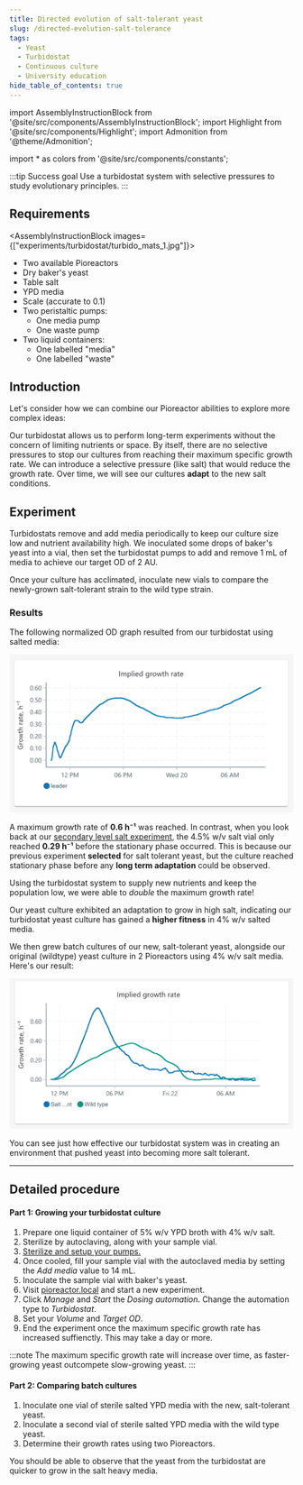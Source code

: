 ```yaml
---
title: Directed evolution of salt-tolerant yeast 
slug: /directed-evolution-salt-tolerance
tags:
  - Yeast
  - Turbidostat
  - Continuous culture
  - University education
hide_table_of_contents: true
---
```


import AssemblyInstructionBlock from '@site/src/components/AssemblyInstructionBlock';
import Highlight from '@site/src/components/Highlight';
import Admonition from '@theme/Admonition';

import * as colors from '@site/src/components/constants';

:::tip Success goal
Use a turbidostat system with selective pressures to study evolutionary principles. 
:::

## Requirements

<AssemblyInstructionBlock images={["experiments/turbidostat/turbido_mats_1.jpg"]}>

*   Two available Pioreactors
*   Dry baker's yeast
*	Table salt
*	YPD media
*	Scale (accurate to 0.1)
*	Two peristaltic pumps: 
	*	One media pump
	*	One waste pump
*	Two liquid containers:
	*	One labelled "media"
	*	One labelled "waste"

</AssemblyInstructionBlock>

## Introduction 

Let's consider how we can combine our Pioreactor abilities to explore more complex ideas:

Our turbidostat allows us to perform long-term experiments without the concern of limiting nutrients or space. By itself, there are no selective pressures to stop our cultures from reaching their maximum specific growth rate. We can introduce a selective pressure (like salt) that would reduce the growth rate. Over time, we will see our cultures **adapt** to the new salt conditions. 

## Experiment

Turbidostats remove and add media periodically to keep our culture size low and nutrient availability high. We inoculated some drops of baker's yeast into a vial, then set the turbidostat pumps to add and remove 1 mL of media to achieve our target OD of 2 AU. 

Once your culture has acclimated, inoculate new vials to compare the newly-grown salt-tolerant strain to the wild type strain. 

### Results

The following normalized OD graph resulted from our turbidostat using salted media: 

![](/img/experiments/turbidostat/salt_turbidostat.png)

A maximum growth rate of **0.6 h⁻¹** was reached. In contrast, when you look back at our [secondary level salt experiment](/experiments/salt-stress-on-yeast), the 4.5% w/v salt vial only reached **0.29 h⁻¹** before the stationary phase occurred. This is because our previous experiment **selected** for salt tolerant yeast, but the culture reached stationary phase before any **long term adaptation** could be observed. 

Using the turbidostat system to supply new nutrients and keep the population low, we were able to _double_ the maximum growth rate! 

Our yeast culture exhibited an adaptation to grow in high salt, indicating our turbidostat yeast culture has gained a **higher fitness** in 4% w/v salted media.  

We then grew batch cultures of our new, salt-tolerant yeast, alongside our original (wildtype) yeast culture in 2 Pioreactors using 4% w/v salt media. Here's our result:  

![](/img/experiments/turbidostat/salt_vs_wt_gr.png)

You can see just how effective our turbidostat system was in creating an environment that pushed yeast into becoming more salt tolerant. 

-----

## Detailed procedure

#### Part 1: Growing your turbidostat culture
1. Prepare one liquid container of 5% w/v YPD broth with 4% w/v salt. 
2. Sterilize by autoclaving, along with your sample vial. 
3. [Sterilize and setup your pumps.](/user-guide/using-pumps)
4. Once cooled, fill your sample vial with the autoclaved media by setting the _Add media_ value to 14 mL. 
5. Inoculate the sample vial with baker's yeast.  
6. Visit [pioreactor.local](http://pioreactor.local) and start a new experiment.
7. Click _Manage_ and _Start_ the _Dosing automation_. Change the automation type to _Turbidostat_. 
8. Set your _Volume_ and _Target OD_. 
9. End the experiment once the maximum specific growth rate has increased suffienctly. This may take a day or more.  

:::note
The maximum specific growth rate will increase over time, as faster-growing yeast outcompete slow-growing yeast. 
:::

#### Part 2: Comparing batch cultures
1. Inoculate one vial of sterile salted YPD media with the new, salt-tolerant yeast. 
2. Inoculate a second vial of sterile salted YPD media with the wild type yeast. 
3. Determine their growth rates using two Pioreactors. 

You should be able to observe that the yeast from the turbidostat are quicker to grow in the salt heavy media. 
